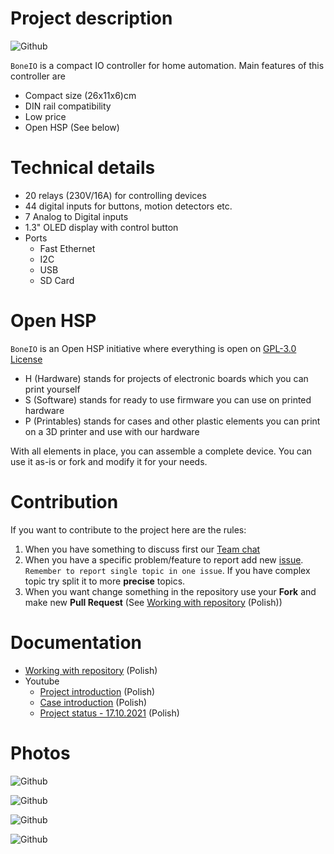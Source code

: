 # Project description

![Github](.resources/boneio.jpg?raw=true)

`BoneIO` is a compact IO controller for home automation. Main features of this controller are

- Compact size (26x11x6)cm
- DIN rail compatibility
- Low price
- Open HSP (See below)

# Technical details

- 20 relays (230V/16A) for controlling devices
- 44 digital inputs for buttons, motion detectors etc. 
- 7 Analog to Digital inputs
- 1.3" OLED display with control button
- Ports
  - Fast Ethernet
  - I2C
  - USB
  - SD Card
# Open HSP

`BoneIO` is an Open HSP initiative where everything is open on [GPL-3.0 License](https://github.com/maciejk1984/boneIO/blob/main/LICENSE)

- H (Hardware) stands for projects of electronic boards which you can print yourself
- S (Software) stands for ready to use firmware you can use on printed hardware
- P (Printables) stands for cases and other plastic elements you can print on a 3D printer and use with our hardware

With all elements in place, you can assemble a complete device. You can use it as-is or fork and modify it for your needs.

# Contribution

If you want to contribute to the project here are the rules:

1. When you have something to discuss first our [Team chat](https://discord.gg/X9YRb8TD)
2. When you have a specific problem/feature to report add new [issue](https://github.com/maciejk1984/boneIO/issues). `Remember to report single topic in one issue`. If you have complex topic try split it to more **precise** topics.
3. When you want change something in the repository use your **Fork** and make new **Pull Request** (See [Working with repository](.docs/github.md) (Polish))

# Documentation

- [Working with repository](.docs/github.md) (Polish)
- Youtube
  - [Project introduction](https://www.youtube.com/watch?v=_EIppBDZWvk) (Polish)
  - [Case introduction](https://www.youtube.com/watch?v=QjhMvNn7mG0) (Polish)
  - [Project status - 17.10.2021](https://www.youtube.com/watch?v=6J2S1L4vNMw) (Polish) 


# Photos

![Github](.resources/bone_relays.jpg?raw=true)

![Github](.resources/bone_view.jpg?raw=true)

![Github](.resources/bone_inputs.jpg?raw=true)

![Github](.resources/bone_din.jpg?raw=true)